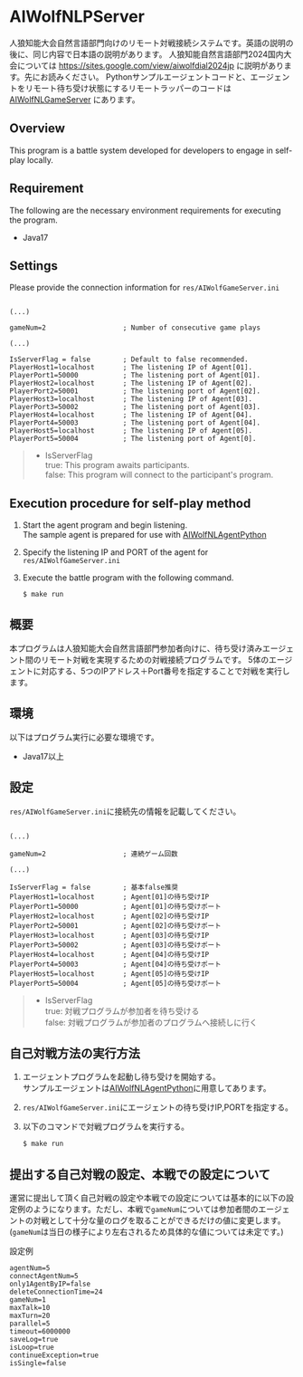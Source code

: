 # AIWolfNLPServer
人狼知能大会自然言語部門向けのリモート対戦接続システムです。英語の説明の後に、同じ内容で日本語の説明があります。
人狼知能自然言語部門2024国内大会については https://sites.google.com/view/aiwolfdial2024jp に説明があります。先にお読みください。
Pythonサンプルエージェントコードと、エージェントをリモート待ち受け状態にするリモートラッパーのコードは [AIWolfNLGameServer]([https://github.com/aiwolfdial/AIWolfNLGameServer](https://github.com/aiwolfdial/AIWolfNLAgentPython/)) にあります。

## Overview
This program is a battle system developed for developers to engage in self-play locally.

## Requirement
The following are the necessary environment requirements for executing the program.
* Java17

## Settings
Please provide the connection information for `res/AIWolfGameServer.ini`
```

(...)

gameNum=2					; Number of consecutive game plays

(...)

IsServerFlag = false		; Default to false recommended.
PlayerHost1=localhost		; The listening IP of Agent[01].
PlayerPort1=50000			; The listening port of Agent[01].
PlayerHost2=localhost		; The listening IP of Agent[02].
PlayerPort2=50001			; The listening port of Agent[02].
PlayerHost3=localhost		; The listening IP of Agent[03].
PlayerPort3=50002			; The listening port of Agent[03].
PlayerHost4=localhost		; The listening IP of Agent[04].
PlayerPort4=50003			; The listening port of Agent[04].
PlayerHost5=localhost		; The listening IP of Agent[05].
PlayerPort5=50004			; The listening port of Agent[0].
```
> * IsServerFlag \
true: This program awaits participants.\
false: This program will connect to the participant's program.

## Execution procedure for self-play method
1. Start the agent program and begin listening.\
The sample agent is prepared for use with [AIWolfNLAgentPython](https://github.com/aiwolfdial/AIWolfNLAgentPython/tree/main)

1. Specify the listening IP and PORT of the agent for `res/AIWolfGameServer.ini`

1. Execute the battle program with the following command.
	```sh
	$ make run
	```

## 概要
本プログラムは人狼知能大会自然言語部門参加者向けに、待ち受け済みエージェント間のリモート対戦を実現するための対戦接続プログラムです。
5体のエージェントに対応する、5つのIPアドレス＋Port番号を指定することで対戦を実行します。

## 環境
以下はプログラム実行に必要な環境です。
* Java17以上

## 設定
`res/AIWolfGameServer.ini`に接続先の情報を記載してください。
```

(...)

gameNum=2					; 連続ゲーム回数

(...)

IsServerFlag = false		; 基本false推奨
PlayerHost1=localhost		; Agent[01]の待ち受けIP
PlayerPort1=50000			; Agent[01]の待ち受けポート
PlayerHost2=localhost		; Agent[02]の待ち受けIP
PlayerPort2=50001			; Agent[02]の待ち受けポート
PlayerHost3=localhost		; Agent[03]の待ち受けIP
PlayerPort3=50002			; Agent[03]の待ち受けポート
PlayerHost4=localhost		; Agent[04]の待ち受けIP
PlayerPort4=50003			; Agent[04]の待ち受けポート
PlayerHost5=localhost		; Agent[05]の待ち受けIP
PlayerPort5=50004			; Agent[05]の待ち受けポート
```

> * IsServerFlag \
true: 対戦プログラムが参加者を待ち受ける\
false: 対戦プログラムが参加者のプログラムへ接続しに行く

## 自己対戦方法の実行方法
1. エージェントプログラムを起動し待ち受けを開始する。\
サンプルエージェントは[AIWolfNLAgentPython](https://github.com/aiwolfdial/AIWolfNLAgentPython/tree/main)に用意してあります。
1. `res/AIWolfGameServer.ini`にエージェントの待ち受けIP,PORTを指定する。

1. 以下のコマンドで対戦プログラムを実行する。
	```sh
	$ make run
	```

## 提出する自己対戦の設定、本戦での設定について
運営に提出して頂く自己対戦の設定や本戦での設定については基本的に以下の設定例のようになります。ただし、本戦で`gameNum`については参加者間のエージェントの対戦として十分な量のログを取ることができるだけの値に変更します。(`gameNum`は当日の様子により左右されるため具体的な値については未定です。)

設定例
```
agentNum=5
connectAgentNum=5
only1AgentByIP=false
deleteConnectionTime=24
gameNum=1
maxTalk=10
maxTurn=20
parallel=5
timeout=6000000
saveLog=true
isLoop=true
continueException=true
isSingle=false
```
